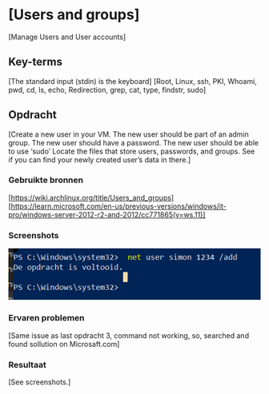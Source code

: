 # [Users and groups]
[Manage Users and User accounts]

## Key-terms
[The standard input (stdin) is the keyboard] 
[Root, Linux, ssh, PKI, Whoami, pwd, cd, ls, echo, Redirection, grep, cat, type, findstr, sudo]

## Opdracht
[Create a new user in your VM. 
The new user should be part of an admin group.
The new user should have a password.
The new user should be able to use ‘sudo’
Locate the files that store users, passwords, and groups. See if you can find your newly created user’s data in there.]

### Gebruikte bronnen
[https://wiki.archlinux.org/title/Users_and_groups] [https://learn.microsoft.com/en-us/previous-versions/windows/it-pro/windows-server-2012-r2-and-2012/cc771865(v=ws.11)]

### Screenshots
![Newuser_password](/00_includes/Linux/Linux_opdracht4/Newuser_password.PNG)

### Ervaren problemen
[Same issue as last opdracht 3, command not working, so, searched and found sollution on Microsaft.com]

### Resultaat
[See screenshots.]